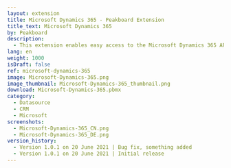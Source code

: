```yaml
---
layout: extension
title: Microsoft Dynamics 365 - Peakboard Extension
title_text: Microsoft Dynamics 365
by: Peakboard
description:
  - This extension enables easy access to the Microsoft Dynamics 365 API for the Peakboard Designer. This means you can access all data from your Microsoft Dynamics 365 system and integrate it into your dashboard. Just some more dummy text to fill the space.
lang: en
weight: 1000
isDraft: false
ref: microsoft-dynamics-365
image: Microsoft-Dynamics-365.png
image_thumbnail: Microsoft-Dynamics-365_thumbnail.png
download: Microsoft-Dynamics-365.pbmx
category:
  - Datasource
  - CRM
  - Microsoft
screenshots:
  - Microsoft-Dynamics-365_CN.png
  - Microsoft-Dynamics-365_DE.png
version_history:
  - Version 1.0.1 on 20 June 2021 | Bug fix, something added
  - Version 1.0.1 on 20 June 2021 | Initial release
---
```

